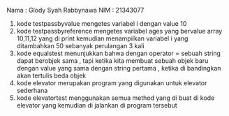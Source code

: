 Nama  : Glody Syah Rabbynawa
NIM   : 21343077

1. kode testpassbyvalue mengetes variabel i dengan value 10
2. kode testpassbyreference mengetes variabel ages yang bervalue array 10,11,12 yang di print kemudian menampilkan variabel i yang ditambahkan 50 sebanyak perulangan 3 kali
3. kode equalstest menunjukkan bahwa dengan operator = sebuah string dapat berobjek sama , tapi ketika kita membuat sebuah objek baru dengan value yang sama dengan string pertama , ketika di bandingkan akan tertulis beda objek
4. kode elevator merupakan program yang digunakan untuk elevator sederhana
5. kode elevatortest menggunakan semua method yang di buat di kode elevator yang kemudian di jalankan di program tersebut
